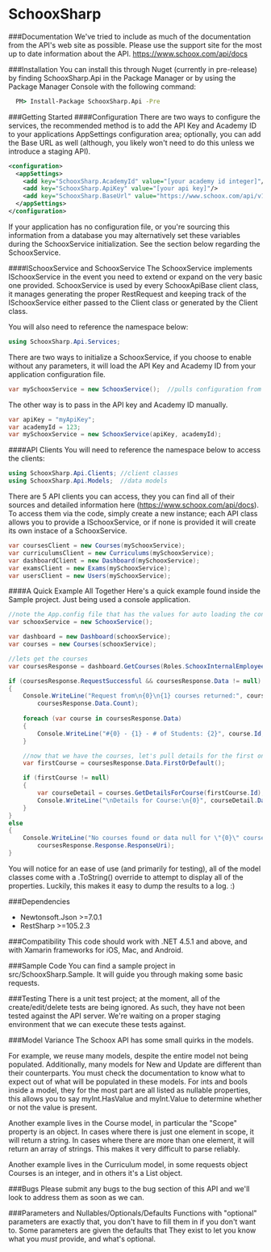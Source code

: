 # SchooxSharp

###Documentation
We've tried to include as much of the documentation from the API's web site as possible.  Please use the support site for the most up to date information about the API. https://www.schoox.com/api/docs

###Installation
You can install this through Nuget (currently in pre-release) by finding SchooxSharp.Api in the Package Manager or by using the Package Manager Console with the following command:
```cmd
  PM> Install-Package SchooxSharp.Api -Pre
```
###Getting Started
####Configuration
There are two ways to configure the services, the recommended method is to add the API Key and Academy ID to your applications AppSettings configuration area; optionally, you can add the Base URL as well (although, you likely won't need to do this unless we introduce a staging API).
```xml
<configuration>
  <appSettings>
    <add key="SchooxSharp.AcademyId" value="[your academy id integer]"/>
    <add key="SchooxSharp.ApiKey" value="[your api key]"/>
    <add key="SchooxSharp.BaseUrl" value="https://www.schoox.com/api/v1"/> <!--Optional-->
  </appSettings>
</configuration>
```

If your application has no configuration file, or you're sourcing this information from a database you may alternatively set these variables during the SchooxService initialization.  See the section below regarding the SchooxService.

####ISchooxService and SchooxService
The SchooxService implements ISchooxService in the event you need to extend or expand on the very basic one provided.  SchooxService is used by every SchooxApiBase client class, it manages generating the proper RestRequest and keeping track of the ISchooxService either passed to the Client class or generated by the Client class.

You will also need to reference the namespace below:
```c#
using SchooxSharp.Api.Services;
```
There are two ways to initialize a SchooxService, if you choose to enable without any parameters, it will load the API Key and Academy ID from your application configuration file.
```c#
var mySchooxService = new SchooxService();  //pulls configuration from application config
```
The other way is to pass in the API key and Academy ID manually.
```c#
var apiKey = "myApiKey";
var academyId = 123;
var mySchooxService = new SchooxService(apiKey, academyId);
```
####API Clients
You will need to reference the namespace below to access the clients:
```c#
using SchooxSharp.Api.Clients; //client classes
using SchooxSharp.Api.Models;  //data models
```
There are 5 API clients you can access, they you can find all of their sources and detailed information here (https://www.schoox.com/api/docs).  To access them via the code, simply create a new instance; each API class allows you to provide a ISchooxService, or if none is provided it will create its own instace of a SchooxService.
```c#
var coursesClient = new Courses(mySchooxService);
var curriculumsClient = new Curriculums(mySchooxService);
var dashboardClient = new Dashboard(mySchooxService);
var examsClient = new Exams(mySchooxService);
var usersClient = new Users(mySchooxService);
```
####A Quick Example All Together
Here's a quick example found inside the Sample project.  Just being used a console application.
```c#
//note the App.config file that has the values for auto loading the configuration
var schooxService = new SchooxService();

var dashboard = new Dashboard(schooxService);
var courses = new Courses(schooxService);

//lets get the courses
var coursesResponse = dashboard.GetCourses(Roles.SchooxInternalEmployee);

if (coursesResponse.RequestSuccessful && coursesResponse.Data != null)
{
    Console.WriteLine("Request from\n{0}\n{1} courses returned:", coursesResponse.Response.ResponseUri,
        coursesResponse.Data.Count);
    
    foreach (var course in coursesResponse.Data)
    {
        Console.WriteLine("#{0} - {1} - # of Students: {2}", course.Id, course.Title, course.Students);
    }

    //now that we have the courses, let's pull details for the first one
    var firstCourse = coursesResponse.Data.FirstOrDefault();

    if (firstCourse != null)
    {
        var courseDetail = courses.GetDetailsForCourse(firstCourse.Id);
        Console.WriteLine("\nDetails for Course:\n{0}", courseDetail.Data);
    }
}
else
{
    Console.WriteLine("No courses found or data null for \"{0}\" courses, check the URL\n{1}.", Roles.SchooxInternalEmployee,
        coursesResponse.Response.ResponseUri);
}
```
You will notice for an ease of use (and primarily for testing), all of the model classes come with a .ToString() override to attempt to display all of the properties.  Luckily, this makes it easy to dump the results to a log. :)

###Dependencies
- Newtonsoft.Json >=7.0.1
- RestSharp >=105.2.3

###Compatibility
This code should work with .NET 4.5.1 and above, and with Xamarin frameworks for iOS, Mac, and Android.

###Sample Code
You can find a sample project in src/SchooxSharp.Sample.  It will guide you through making some basic requests.

###Testing
There is a unit test project; at the moment, all of the create/edit/delete tests are being ignored.  As such, they have not been tested against the API server.  We're waiting on a proper staging environment that we can execute these tests against.

###Model Variance
The Schoox API has some small quirks in the models.

For example, we reuse many models, despite the entire model not being populated.  Additionally, many models for New and Update are different than their counterparts.  You must check the documentation to know what to expect out of what will be populated in these models.  For ints and bools inside a model, they for the most part are all listed as nullable properties, this allows you to say myInt.HasValue and myInt.Value to determine whether or not the value is present.

Another example lives in the Course model, in particular the "Scope" property is an object.  In cases where there is just one element in scope, it will return a string.  In cases where there are more than one element, it will return an array of strings.  This makes it very difficult to parse reliably.

Another example lives in the Curriculum model, in some requests object Courses is an integer, and in others it's a List<Course> object.

###Bugs
Please submit any bugs to the bug section of this API and we'll look to address them as soon as we can.

###Parameters and Nullables/Optionals/Defaults
Functions with "optional" parameters are exactly that, you don't have to fill them in if you don't want to.  Some parameters are given the defaults that   They exist to let you know what you *must* provide, and what's optional.
